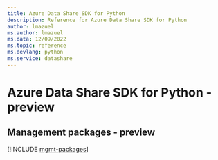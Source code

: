 ```yaml
---
title: Azure Data Share SDK for Python
description: Reference for Azure Data Share SDK for Python
author: lmazuel
ms.author: lmazuel
ms.data: 12/09/2022
ms.topic: reference
ms.devlang: python
ms.service: datashare
---
```

# Azure Data Share SDK for Python - preview

## Management packages - preview
[!INCLUDE [mgmt-packages](data-share-mgmt-index.md)]